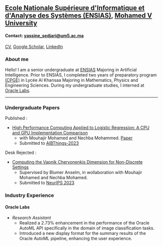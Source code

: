 ## [Ecole Nationale Supérieure d'Informatique et d'Analyse des Systèmes (ENSIAS)](http://ensias.um5.ac.ma/), [Mohamed V University](http://www.um5.ac.ma/um5/)

#### Contact: yassine_sedjari@um5.ac.ma <br>
[CV](), [Google Scholar](), [LinkedIn](https://www.linkedin.com/in/yassine-sedjari-4074aa189/)

### About me

Hello! I am a senior undergraduate at [ENSIAS](https://fr.wikipedia.org/wiki/%C3%89cole_nationale_sup%C3%A9rieure_d%27informatique_et_d%27analyse_des_syst%C3%A8mes) Majoring in Artificial Intelligence. Prior to ENSIAS, I completed two years of preparatory program [(CPGE)](https://en.wikipedia.org/wiki/Classe_pr%C3%A9paratoire_aux_grandes_%C3%A9coles) in Lycée Al Khansaa Majoring in Mathematics, Physics and Engineering Sciences. During my undergraduate studies, I interned at [Oracle Labs](https://en.wikipedia.org/wiki/Oracle_Labs).

-------------------------------------------------------------------------------------------------------------------------------------------------------------------------------

### Undergraduate Papers

Published : 

* [High Performance Computing Applied to Logistic Regression: A CPU and GPU Implementation
Comparison](https://arxiv.org/abs/2308.10037)
  * with Mouhajir Mohamed and Nechba Mohammed. [Paper](https://arxiv.org/abs/2308.10037)
  * Submitted to [AIBThings-2023](https://aibthings.com/)

Desk Rejected :

* [Computing the Vapnik Chervonenkis Dimension for Non-Discrete Settings](https://arxiv.org/abs/2308.10041)
  * Supervised by Blumer Anselm, in wollaboration with Mouhajir Mohamed and Nechba Mohamed.
  * Submitted to [NeurIPS 2023](https://nips.cc/)

### Industry Experience

#### Oracle Labs
- *Research Assistant*
  - Realized a 2.73% enhancement in the performance of the Oracle AutoML API specifically in the domain of image classification tasks.
  - Introduced a new display format for the summary results of the Oracle AutoML pipeline, enhancing the
user experience.





<!-- Hello! I am a 5th year doctoral candidate at the MIT Operations Research Center, advised by Prof. Bart Van Parys. Prior to joining MIT, I graduated from Ecole Polytechnique in 2019 Majoring in Applied Mathematics and completed two years of preparatory program (CPGE) in Lycée Louis-le-Grand. During my PhD, I interned at Google Research and subsequently continued as part-time there.

My research interest lies in Data-driven Decision-making, with a focus on reliability attributes such as robustness and interpretability. I strive to understand how to use most efficiently observed data to make decisions. The goal is to derive from these insights novel algorithms that tackle challenges in data-driven decision-making. My recent work focuses on designing novel robust approaches to Stochastic Optimization problems using Distributionally Robust Optimization. We have applied these approaches to various problems such as portfolio optimization and training neural networks, resulting in state-of-art performance. Earlier in my PhD, I have worked in Reinforcement Learning (RL) to introduce a novel more efficient and interepretable RL framework. We have then applied this framework to COVID-19 predictions and vaccine allocation. -->


<!-- #### Technical Skills: Python, SQL, AWS, Snowflake, MATLAB

## Education
- Ph.D., Physics | The University of Texas at Dallas (_May 2022_)								       		
- M.S., Physics	| The University of Texas at Dallas (_December 2019_)	 			        		
- B.S., Physics | The University of Texas at Dallas (_May 2017_)

## Work Experience
**Data Scientist @ Toyota Financial Services (_June 2022 - Present_)**
- Uncovered and corrected missing step in production data pipeline which impacted over 70% of active accounts
- Redeveloped loan originations model which resulted in 50% improvement in model performance and saving 1 million dollars in potential losses

**Data Science Consultant @ Shawhin Talebi Ventures LLC (_December 2020 - Present_)**
- Conducted data collection, processing, and analysis for novel study evaluating the impact of over 300 biometrics variables on human performance in hyper-realistic, live-fire training scenarios
- Applied unsupervised deep learning approaches to longitudinal ICU data to discover novel sepsis sub-phenotypes

## Projects
### Data-Driven EEG Band Discovery with Decision Trees
[Publication](https://www.mdpi.com/1424-8220/22/8/3048)

Developed objective strategy for discovering optimal EEG bands based on signal power spectra using **Python**. This data-driven approach led to better characterization of the underlying power spectrum by identifying bands that outperformed the more commonly used band boundaries by a factor of two. The proposed method provides a fully automated and flexible approach to capturing key signal components and possibly discovering new indices of brain activity.

![EEG Band Discovery](/assets/img/eeg_band_discovery.jpeg)

### Decoding Physical and Cognitive Impacts of Particulate Matter Concentrations at Ultra-Fine Scales
[Publication](https://www.mdpi.com/1424-8220/22/11/4240)

Used **Matlab** to train over 100 machine learning models which estimated particulate matter concentrations based on a suite of over 300 biometric variables. We found biometric variables can be used to accurately estimate particulate matter concentrations at ultra-fine spatial scales with high fidelity (r2 = 0.91) and that smaller particles are better estimated than larger ones. Inferring environmental conditions solely from biometric measurements allows us to disentangle key interactions between the environment and the body.

![Bike Study](/assets/img/bike_study.jpeg)

## Talks & Lectures
- Causality: The new science of an old question - GSP Seminar, Fall 2021
- Guest Lecture: Dimensionality Reduction - Big Data and Machine Learning for Scientific Discovery (PHYS 5336), Spring 2021
- Guest Lecture: Fourier and Wavelet Transforms - Scientific Computing (PHYS 5315), Fall 2020
- A Brief Introduction to Optimization - GSP Seminar, Fall 2019
- Weeks of Welcome Poster Competition - UTD, Fall 2019
- A Brief Introduction to Networks - GSP Seminar, Spring 2019

- [Data Science YouTube](https://www.youtube.com/channel/UCa9gErQ9AE5jT2DZLjXBIdA)

## Publications
1. Talebi S., Lary D.J., Wijeratne L. OH., and Lary, T. Modeling Autonomic Pupillary Responses from External Stimuli Using Machine Learning (2019). DOI: 10.26717/BJSTR.2019.20.003446
2. Wijeratne, L.O.; Kiv, D.R.; Aker, A.R.; Talebi, S.; Lary, D.J. Using Machine Learning for the Calibration of Airborne Particulate Sensors. Sensors 2020, 20, 99.
3. Lary, D.J.; Schaefer, D.; Waczak, J.; Aker, A.; Barbosa, A.; Wijeratne, L.O.H.; Talebi, S.; Fernando, B.; Sadler, J.; Lary, T.; Lary, M.D. Autonomous Learning of New Environments with a Robotic Team Employing Hyper-Spectral Remote Sensing, Comprehensive In-Situ Sensing and Machine Learning. Sensors 2021, 21, 2240. https://doi.org/10.3390/s21062240
4. Zhang, Y.; Wijeratne, L.O.H.; Talebi, S.; Lary, D.J. Machine Learning for Light Sensor Calibration. Sensors 2021, 21, 6259. https://doi.org/10.3390/s21186259
5. Talebi, S.; Waczak, J.; Fernando, B.; Sridhar, A.; Lary, D.J. Data-Driven EEG Band Discovery with Decision Trees. Preprints 2022, 2022030145 (doi: 10.20944/preprints202203.0145.v1).
6. Fernando, B.A.; Sridhar, A.; Talebi, S.; Waczak, J.; Lary, D.J. Unsupervised Blink Detection Using Eye Aspect Ratio Values. Preprints 2022, 2022030200 (doi: 10.20944/preprints202203.0200.v1).
7. Talebi, S. et al. Decoding Physical and Cognitive Impacts of PM Concentrations at Ultra-fine Scales, 29 March 2022, PREPRINT (Version 1) available at Research Square [https://doi.org/10.21203/rs.3.rs-1499191/v1]
8. Lary, D.J. et al. (2022). Machine Learning, Big Data, and Spatial Tools: A Combination to Reveal Complex Facts That Impact Environmental Health. In: Faruque, F.S. (eds) Geospatial Technology for Human Well-Being and Health. Springer, Cham. https://doi.org/10.1007/978-3-030-71377-5_12
9. Wijerante, L.O.H. et al. (2022). Advancement in Airborne Particulate Estimation Using Machine Learning. In: Faruque, F.S. (eds) Geospatial Technology for Human Well-Being and Health. Springer, Cham. https://doi.org/10.1007/978-3-030-71377-5_13

- [Data Science Blog](https://medium.com/@shawhin)
-->
